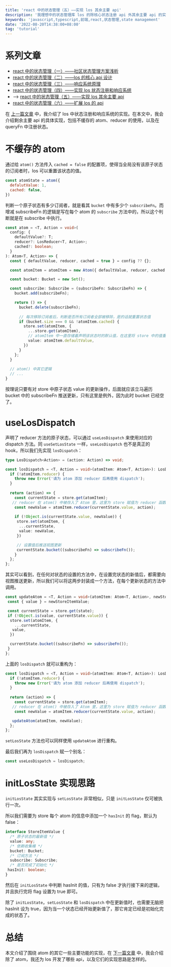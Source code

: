 ```yaml
---
title: 'react 中的状态管理（五）——实现 los 其余主要 api'
description: '我理想中的状态管理库 los 的除核心状态注册 api 外其余主要 api 的实现'
keywords: 'javascript,typescript,前端,react,状态管理,state management'
date: '2022-08-20T14:38:00+08:00'
tag: 'tutorial'
---
```


# 系列文章

- [react 中的状态管理（一）——社区状态管理方案浅析](/posts/state-management-in-react-1)
- [react 中的状态管理（二）——los 的核心 api 设计](/posts/state-management-in-react-2)
- [react 中的状态管理（三）——响应系统原理](/posts/state-management-in-react-3)
- [react 中的状态管理（四）——实现 los 状态注册和响应系统](/posts/state-management-in-react-4)
- --> [react 中的状态管理（五）——实现 los 其余主要 api](/posts/state-management-in-react-5)
- [react 中的状态管理（六）——扩展 los 的 api](/posts/state-management-in-react-6.md)

在 [上一篇文章](/posts/state-management-in-react-4) 中，我介绍了 los 中状态注册和响应系统的实现。在本文中，我会介绍剩余主要 api 的具体实现，包括不缓存的 atom、reducer 的使用，以及在 queryFn 中注册状态。

# 不缓存的 atom

通过给 `atom()` 方法传入 `cached = false` 的配置项，使得当全局没有该原子状态的订阅者时，los 可以重置该状态的值。

```js
const atomState = atom({
  defalutValue: 1,
  cached: false,
})
```

判断一个原子状态有多少订阅者，就是看其 `bucket` 中有多少个 `subscribeFn`。而增减 subscribeFn
 的逻辑是写在每个 atom 的 `subscribe` 方法中的，所以这个判断就是在 subscribe 中执行。

```ts
const atom = <T, Action = void>(
  config: {
    defaultValue?: T;
    reducer?: LosReducer<T, Action>;
    cached?: boolean;
  }
): Atom<T, Action> => {
  const { defaultValue, reducer, cached = true } = config ?? {};

  const atomItem = atomItem = new Atom({ defaultValue, reducer, cached });

  const bucket: Bucket = new Set();

  const subscribe: Subscribe = (subscribeFn: SubscribeFn) => {
    bucket.add(subscribeFn);

    return () => {
      bucket.delete(subscribeFn);
      
      // 每次移除订阅者后，判断是否所有订阅者全部被移除，是的话就重置状态值
      if (bucket.size === 0 && !atomItem.cached) {
        store.set(atomItem, {
          ...store.get(atomItem),
          // atomItem 中一直存储着声明该状态时的默认值，在这里将 store 中的值重置为此值
          value: atomItem.defaultValue,
        })
      }
    };
  }
  
  // atom() 中其它逻辑
  // ...
}
```

按理说只要有对 store 中原子状态 value 的更新操作，后面就应该立马遍历 bucket 中的 subscribeFn 推送更新，只有这里是例外，因为此时 bucket 已经空了。

# useLosDispatch

声明了 reducer 方法的原子状态，可以通过 `useLosDispatch` 来使用对应的 dispatch 方法。同 `useSetLosState` 一样，`useLosDispatch` 也不是真正的 hook，所以我们先实现 `losDispatch`：

```ts
type LosDispatch<Action> = (action: Action) => void;

const losDispatch = <T, Action = void>(atomItem: Atom<T, Action>): LosDispatch<Action> => {
  if (!atomItem.reducer) {
    throw new Error('请为 atom 添加 reducer 后再使用 dispatch');
  }
  
  return (action) => {
    const currentState = store.get(atomItem);
   // reducer 在 atom() 中被存入了 Atom 里，这里为 store 赋值为 reducer 函数的返回值
    const newValue = atomItem.reducer(currentState.value, action);
    
    if (!Object.is(currentState.value, newValue)) {
     store.set(atomItem, {
      ...currentState,
      value: newValue,
     })

     // 设置值后推送视图更新
     currentState.bucket((subscribeFn) => subscribeFn());
    }
  };
};
```

其实可以看到，在任何对状态的设置的方法中，在设置完状态的新值后，都需要向视图推送更新，所以我们可以将这两步封装成一个方法，在每个更新状态的方法中调用。

```ts
const updateAtom = <T, Action = void>(atomItem: Atom<T, Action>, newStoreItemValue: Partial<StoreItemValue>) => {
 const { value } = newStoreItemValue;

 const currentState = store.get(state);
 if (!Object.is(value, currentState.value)) {
  store.set(atomItem, {
    ...currentState,
   value,
  })

  currentState.bucket((subscribeFn) => subscribeFn());
 }
};
```

上面的 `losDispatch` 就可以重构为：

```ts
const losDispatch = <T, Action = void>(atomItem: Atom<T, Action>): LosDispatch<Action> => {
  if (!atomItem.reducer) {
    throw new Error('请为 atom 添加 reducer 后再使用 dispatch');
  }
  
  return (action) => {
    const currentState = store.get(atomItem);
   // reducer 在 atom() 中被存入了 Atom 里，这里为 store 赋值为 reducer 函数的返回值
    const newValue = atomItem.reducer(currentState.value, action);

   updateAtom(atomItem, newValue);
  };
};
```

`setLosState` 方法也可以同样使用 `updateAtom` 进行重构。

最后我们再为 `losDispatch` 赋一个别名：

```ts
const useLosDispatch = losDispatch;
```

# initLosState 实现思路

`initLosState` 其实实现与 `setLosState` 非常相似，只是 `initLosState` 仅可被执行一次。

所以我们需要为 store 每个 atom 的信息中添加一个 `hasInit` 的 flag，默认为 false：

```ts
interface StoreItemValue {
  /* 原子状态的最新值 */
  value: any;
  /* 依赖收集桶 */
  bucket: Bucket;
  /* 订阅方法 */
  subscribe: Subscribe;
  /* 是否完成了初始化 */
 hasInit: boolean;
}
```

然后在 `initLosState` 中判断 hasInit 的值，只有为 false 才执行接下来的逻辑，并且执行完将 flag 设置为 true 即可。

除了 `initLosState`，`setLosState` 和 `losDispatch` 中在更新值时，也需要无脑把 hasInit 设为 true，因为当一个状态已经开始更新值了，那它肯定已经是初始化完成的状态了。

# 总结

本文介绍了围绕 atom 的其它一些主要功能的实现，在 [下一篇文章](/posts/state-management-in-react-6.md) 中，我会介绍除了 atom，我还为 los 开发了哪些 api，以及它们的实现思路是怎样的。
